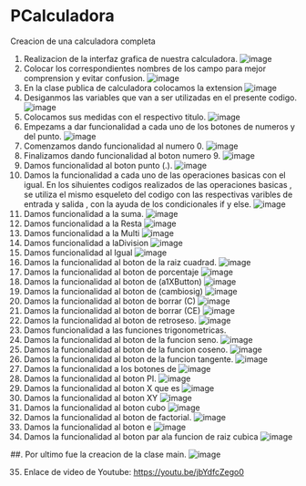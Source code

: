 # PCalculadora
 Creacion de una calculadora completa
1. Realizacion de la interfaz grafica de nuestra calculadora.
![image](https://user-images.githubusercontent.com/85316345/183799012-7c4c032a-94ef-49d8-81c8-e2d3b9d878aa.png)
2. Colocar los correspondientes nombres de los campo para mejor comprension y evitar confusion.
![image](https://user-images.githubusercontent.com/85316345/183799125-ee56c83c-1838-4c4e-aacb-02ceda86d454.png)
3. En la clase publica de calculadora colocamos la extension
![image](https://user-images.githubusercontent.com/85316345/183799547-6ddce10e-cd70-4c7b-9571-1bd5de9edd75.png)
4. Desiganmos las variables que van a ser utilizadas en el presente codigo.
![image](https://user-images.githubusercontent.com/85316345/183799912-6571fcc0-ca54-4131-b7cd-51428fee45ab.png)
5. Colocamos sus medidas con el respectivo titulo.
![image](https://user-images.githubusercontent.com/85316345/183800000-d2c9f812-03f0-4f74-b3f7-ed6be2e40295.png)
6. Empezams a dar funcionalidad a cada uno de los botones de numeros y del punto.
![image](https://user-images.githubusercontent.com/85316345/183800426-a99ee24d-e372-420a-a03a-ea1fff09455a.png)
7. Comenzamos dando funcionalidad al numero 0.
![image](https://user-images.githubusercontent.com/85316345/183800233-5586c8f0-1af6-40f7-b8ad-a03ed7209105.png)
8. Finalizamos dando funcionalidad al boton numero 9.
![image](https://user-images.githubusercontent.com/85316345/183800331-e9bb09e8-bec2-4719-b044-c33f2501eb81.png)
9. Damos funcionalidad al boton punto (.).
![image](https://user-images.githubusercontent.com/85316345/183800526-7b6ccf5c-0ce1-4ddf-911d-1899660f36d5.png)
10. Damos la funcionalidad a cada uno de las operaciones basicas con el igual.
En los sihuientes codigos realizados de las operaciones basicas , se utiliza el mismo esqueleto del codigo  con las respectivas varibles de entrada y salida , con la ayuda de los condicionales if y else.
![image](https://user-images.githubusercontent.com/85316345/183801097-5100ef12-b9b9-4941-a170-c38c9e83a2b9.png)
11. Damos funcionalidad a la suma.
![image](https://user-images.githubusercontent.com/85316345/183800759-3b18632f-e66f-4e04-8dae-55f0a95ef4eb.png)
12. Damos funcionalidad a la Resta
![image](https://user-images.githubusercontent.com/85316345/183800834-8c2a5e20-2997-46b8-b5ba-333298f37e99.png)
13. Damos funcionalidad a la Multi
![image](https://user-images.githubusercontent.com/85316345/183800866-e688c813-b6a3-496c-b00f-a8f4f2f872db.png)
14. Damos funcionalidad a laDivision
![image](https://user-images.githubusercontent.com/85316345/183800997-3f165f71-70b8-4da5-922b-a79220b7de73.png)
15. Damos funcionalidad al Igual
![image](https://user-images.githubusercontent.com/85316345/183801035-b606e186-ebba-4fa0-9ae4-156e330efeb2.png)
16. Damos la funcionalidad al boton de la raiz cuadrad.
![image](https://user-images.githubusercontent.com/85316345/183802250-71f9eea5-aa0e-49d0-9d10-67b3cc0f86db.png)
17. Damos la funcionalidad al boton de porcentaje
![image](https://user-images.githubusercontent.com/85316345/183802274-d417a5bd-9da6-48e7-b3b5-70f9df62a2ea.png)
18. Damos la funcionalidad al boton de  (a1XButton)
![image](https://user-images.githubusercontent.com/85316345/183802353-09399f1b-981f-44d1-8b67-f0d54b26c289.png)
19. Damos la funcionalidad al boton de  (cambiosig)
![image](https://user-images.githubusercontent.com/85316345/183802417-dee8af35-5413-470b-808c-2fbf84374e6f.png)
20. Damos la funcionalidad al boton de borrar (C)
![image](https://user-images.githubusercontent.com/85316345/183802535-3aede767-30c7-4ebe-bfff-8ed489c457b2.png)
21. Damos la funcionalidad al boton de borrar (CE)
![image](https://user-images.githubusercontent.com/85316345/183804014-5ce8f5d6-71ad-4214-b380-28adc96b4ca1.png)
22. Damos la funcionalidad al boton de retroseso.
![image](https://user-images.githubusercontent.com/85316345/183804357-58472076-681c-44a0-8d12-229457897ff4.png)
23. Damos funcionalidad a las funciones trigonometricas.
24. Damos la funcionalidad al boton de la funcion seno.
![image](https://user-images.githubusercontent.com/85316345/183804681-40899f45-e49b-4906-879a-30387eaf127f.png)
25. Damos la funcionalidad al boton de la funcion coseno.
![image](https://user-images.githubusercontent.com/85316345/183804939-8c53e487-a41e-4a65-a7cc-6fbc404f4a7d.png)
26. Damos la funcionalidad al boton de la funcion tangente.
![image](https://user-images.githubusercontent.com/85316345/183805041-9b1785d9-7fa8-4590-b7ce-9327659d1829.png)
27. Damos la funcionalidad a los botones de
![image](https://user-images.githubusercontent.com/85316345/183805729-fab1791f-1444-4c8a-b883-49fbbf495dc4.png)
28. Damos la funcionalidad al boton PI.
![image](https://user-images.githubusercontent.com/85316345/183806923-2c572c93-1971-4b4e-890e-dc164ef97aa4.png)
29. Damos la funcionalidad al boton X que es 
![image](https://user-images.githubusercontent.com/85316345/183807000-1182dc4d-9cd7-4ef5-879e-2062c15651e2.png)
30. Damos la funcionalidad al boton XY
![image](https://user-images.githubusercontent.com/85316345/183807076-70133975-5b69-4b4f-b098-4bb8e3fa138f.png)
31. Damos la funcionalidad al boton cubo
![image](https://user-images.githubusercontent.com/85316345/183807118-0a3c14c9-7972-4264-8be6-4fafcdc3eac3.png)
32. Damos la funcionalidad al boton de factorial.
![image](https://user-images.githubusercontent.com/85316345/183807234-62416bce-81d0-40e5-97d4-889095829b96.png)
33. Damos la funcionalidad al boton e
![image](https://user-images.githubusercontent.com/85316345/183807377-c04c5c99-5dbf-439a-9910-53e6f627067e.png)
34. Damos la funcionalidad al boton par ala funcion de raiz cubica
![image](https://user-images.githubusercontent.com/85316345/183807418-ef779841-4dc3-45c2-b84c-fa22eff27a4c.png)

















##. Por ultimo fue la creacion de la clase main.
![image](https://user-images.githubusercontent.com/85316345/183801505-cfc47538-5a81-4091-9e62-82d1ab1aa7c3.png)

35. Enlace de video de Youtube: https://youtu.be/jbYdfcZego0


